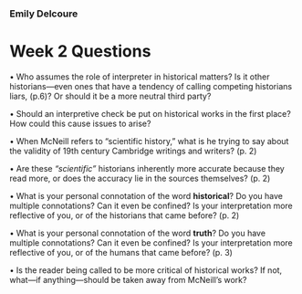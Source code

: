 ### **Emily Delcoure**
# Week 2 Questions
•	Who assumes the role of interpreter in historical matters? Is it other historians—even ones that have a tendency of calling competing historians liars, (p.6)? Or should it be a more neutral third party?

•	Should an interpretive check be put on historical works in the first place? How could this cause issues to arise? 

•	When McNeill refers to “scientific history,” what is he trying to say about the validity of 19th century Cambridge writings and writers? (p. 2)

•	Are these *“scientific”* historians inherently more accurate because they read more, or does the accuracy lie in the sources themselves? (p. 2)

•	What is your personal connotation of the word **historical**? Do you have multiple connotations? Can it even be confined? Is your interpretation more reflective of you, or of the historians that came before? (p. 2)

•	What is your personal connotation of the word **truth**? Do you have multiple connotations? Can it even be confined? Is your interpretation more reflective of you, or of the humans that came before? (p. 3)

•	Is the reader being called to be more critical of historical works? If not, what—if anything—should be taken away from McNeill’s work?
